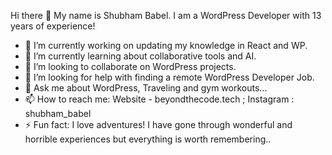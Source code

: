 Hi there 👋
My name is Shubham Babel. I am a WordPress Developer with 13 years of experience!

- 🔭 I’m currently working on updating my knowledge in React and WP.
- 🌱 I’m currently learning about collaborative tools and AI.
- 👯 I’m looking to collaborate on WordPress projects.
- 🤔 I’m looking for help with finding a remote WordPress Developer Job.
- 💬 Ask me about WordPress, Traveling and gym workouts...
- 📫 How to reach me: Website - beyondthecode.tech ; Instagram : shubham_babel
- ⚡ Fun fact: I love adventures! I have gone through wonderful and horrible experiences but everything is worth remembering..

